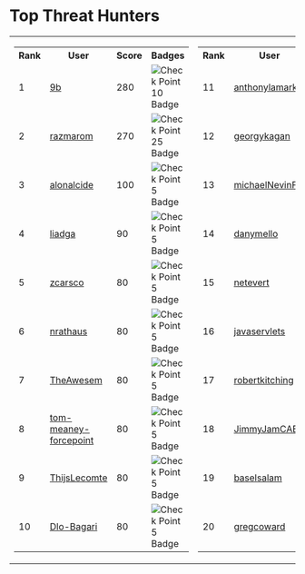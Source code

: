 # Top Threat Hunters 
| | |
|----|----|
| <table> <tr><th>Rank</th><th>User</th><th>Score</th><th>Badges</th></tr><tr><td>1</td><td><a href="https://www.github.com/9b"> 9b </a></td><td>280</td><td><img src='C:\LeaderboardFolder\badgeImages\New10.png' alt='Check Point 10 Badge'></td></tr> <tr><td>2</td><td><a href="https://www.github.com/razmarom"> razmarom </a></td><td>270</td><td><img src='C:\LeaderboardFolder\badgeImages\New25.png' alt='Check Point 25 Badge'></td></tr> <tr><td>3</td><td><a href="https://www.github.com/alonalcide"> alonalcide </a></td><td>100</td><td><img src='C:\LeaderboardFolder\badgeImages\New5.png' alt='Check Point 5 Badge'></td></tr> <tr><td>4</td><td><a href="https://www.github.com/liadga"> liadga </a></td><td>90</td><td><img src='C:\LeaderboardFolder\badgeImages\New5.png' alt='Check Point 5 Badge'></td></tr> <tr><td>5</td><td><a href="https://www.github.com/zcarsco"> zcarsco </a></td><td>80</td><td><img src='C:\LeaderboardFolder\badgeImages\New5.png' alt='Check Point 5 Badge'></td></tr> <tr><td>6</td><td><a href="https://www.github.com/nrathaus"> nrathaus </a></td><td>80</td><td><img src='C:\LeaderboardFolder\badgeImages\New5.png' alt='Check Point 5 Badge'></td></tr> <tr><td>7</td><td><a href="https://www.github.com/TheAwesem"> TheAwesem </a></td><td>80</td><td><img src='C:\LeaderboardFolder\badgeImages\New5.png' alt='Check Point 5 Badge'></td></tr> <tr><td>8</td><td><a href="https://www.github.com/tom-meaney-forcepoint"> tom-meaney-forcepoint </a></td><td>80</td><td><img src='C:\LeaderboardFolder\badgeImages\New5.png' alt='Check Point 5 Badge'></td></tr> <tr><td>9</td><td><a href="https://www.github.com/ThijsLecomte"> ThijsLecomte </a></td><td>80</td><td><img src='C:\LeaderboardFolder\badgeImages\New5.png' alt='Check Point 5 Badge'></td></tr> <tr><td>10</td><td><a href="https://www.github.com/Dlo-Bagari"> Dlo-Bagari </a></td><td>80</td><td><img src='C:\LeaderboardFolder\badgeImages\New5.png' alt='Check Point 5 Badge'></td></tr> </table> | <table> <tr><th>Rank</th><th>User</th><th>Score</th><th>Badges</th></tr><tr><td>11</td><td><a href="https://www.github.com/anthonylamark"> anthonylamark </a></td><td>70</td><td><img src='C:\LeaderboardFolder\badgeImages\New5.png' alt='Check Point 5 Badge'></td></tr><tr><td>12</td><td><a href="https://www.github.com/georgykagan"> georgykagan </a></td><td>70</td><td><img src='C:\LeaderboardFolder\badgeImages\New5.png' alt='Check Point 5 Badge'></td></tr><tr><td>13</td><td><a href="https://www.github.com/michaelNevinFP"> michaelNevinFP </a></td><td>70</td><td><img src='C:\LeaderboardFolder\badgeImages\New5.png' alt='Check Point 5 Badge'></td></tr><tr><td>14</td><td><a href="https://www.github.com/danymello"> danymello </a></td><td>70</td><td><img src='C:\LeaderboardFolder\badgeImages\New5.png' alt='Check Point 5 Badge'></td></tr><tr><td>15</td><td><a href="https://www.github.com/netevert"> netevert </a></td><td>60</td><td><img src='C:\LeaderboardFolder\badgeImages\FinalBabyThreatHunter.png' alt='Baby Threat Hunter Badge'></td></tr><tr><td>16</td><td><a href="https://www.github.com/javaservlets"> javaservlets </a></td><td>60</td><td><img src='C:\LeaderboardFolder\badgeImages\FinalBabyThreatHunter.png' alt='Baby Threat Hunter Badge'></td></tr><tr><td>17</td><td><a href="https://www.github.com/robertkitching"> robertkitching </a></td><td>55</td><td><img src='C:\LeaderboardFolder\badgeImages\New5.png' alt='Check Point 5 Badge'></td></tr><tr><td>18</td><td><a href="https://www.github.com/JimmyJamCABD"> JimmyJamCABD </a></td><td>50</td><td><img src='C:\LeaderboardFolder\badgeImages\FinalBabyThreatHunter.png' alt='Baby Threat Hunter Badge'></td></tr><tr><td>19</td><td><a href="https://www.github.com/baselsalam"> baselsalam </a></td><td>40</td><td><img src='C:\LeaderboardFolder\badgeImages\New5.png' alt='Check Point 5 Badge'></td></tr><tr><td>20</td><td><a href="https://www.github.com/gregcoward"> gregcoward </a></td><td>40</td><td><img src='C:\LeaderboardFolder\badgeImages\FinalBabyThreatHunter.png' alt='Baby Threat Hunter Badge'></td></tr></table>|